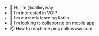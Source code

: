 - 👋 Hi, I’m @callmyway
- 👀 I’m interested in VOIP
- 🌱 I’m currently learning Kotlin
- 💞️ I’m looking to collaborate on mobile app
- 📫 How to reach me ping callmyway.com

<!---
callmyway/callmyway is a ✨ special ✨ repository because its `README.md` (this file) appears on your GitHub profile.
You can click the Preview link to take a look at your changes.
--->
